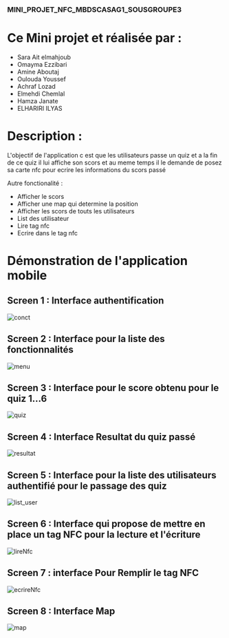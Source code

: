###  MINI_PROJET_NFC_MBDSCASAG1_SOUSGROUPE3

# Ce Mini projet et réalisée par : 
   - Sara Ait elmahjoub  
   - Omayma Ezzibari  
   - Amine Aboutaj  
   - Oulouda Youssef
   - Achraf Lozad
   - Elmehdi Chemlal
   - Hamza Janate
   - ELHARIRI ILYAS
    
# Description :
L'objectif de l'application c est que les utilisateurs passe un quiz et a la fin de ce quiz il lui affiche son scors et au meme temps il le demande de posez sa carte nfc pour ecrire les informations du scors passé

Autre fonctionalité :
- Afficher le scors 
- Afficher une map qui determine la position
- Afficher les scors de touts les utilisateurs
- List des utilisateur
- Lire tag nfc
- Ecrire dans le tag nfc
  
 
# Démonstration de l'application mobile
 ## Screen 1 : Interface authentification
![conct](https://user-images.githubusercontent.com/101406507/215862948-d43a7ced-1288-477f-afea-96f47e38e0df.jpeg)
 ## Screen 2 : Interface pour la liste des fonctionnalités
![menu](https://user-images.githubusercontent.com/101406507/215862966-33b202b4-ce49-4124-9f35-394df28ef406.jpeg)
 ## Screen 3 : Interface pour le score obtenu pour le quiz 1...6
![quiz](https://user-images.githubusercontent.com/101406507/215863325-9d90ae02-e8b0-4bbb-98e9-cda1b26a5993.jpeg)
 ## Screen 4 : Interface Resultat du quiz passé
![resultat](https://user-images.githubusercontent.com/101406507/215863037-edd172e8-a016-4145-9831-3314053f8a3e.jpeg)
 ## Screen 5 :  Interface pour la liste des utilisateurs authentifié pour le passage des quiz
![list_user](https://user-images.githubusercontent.com/101406507/215863062-0bdcdebd-cab7-4e00-8c00-8fd20c864ee3.jpeg)
 ## Screen 6 : Interface qui propose de mettre en place un tag NFC pour la lecture et l'écriture
![lireNfc](https://user-images.githubusercontent.com/101406507/215863097-3f9aab57-1008-4dc0-aba0-bb7acbabaf8b.jpeg)
 ## Screen 7 : interface Pour Remplir le tag NFC
![ecrireNfc](https://user-images.githubusercontent.com/101406507/215863210-91791aca-4679-4221-aa79-4c5ac068e242.jpeg)
 ## Screen 8 : Interface Map
![map](https://user-images.githubusercontent.com/101406507/215863346-d9266839-7fbb-4ad9-8122-65d259c744e6.jpeg)




 

 
